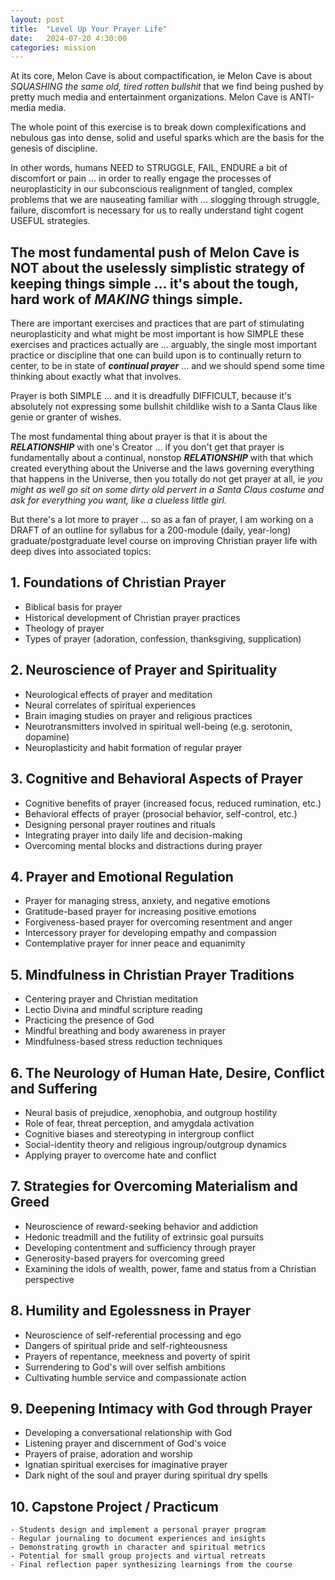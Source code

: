 ```yaml
---
layout: post
title:  "Level Up Your Prayer Life"
date:   2024-07-20 4:30:00
categories: mission
---
```


At its core, Melon Cave is about compactification, ie Melon Cave is about *SQUASHING the same old, tired rotten bullshit* that we find being pushed by pretty much media and entertainment organizations. Melon Cave is ANTI-media media.

The whole point of this exercise is to break down complexifications and nebulous gas into dense, solid and useful sparks which are the basis for the genesis of discipline.

In other words, humans NEED to STRUGGLE, FAIL, ENDURE a bit of discomfort or pain ... in order to really engage the processes of neuroplasticity in our subconscious realignment of tangled, complex problems that we are nauseating familiar with ... slogging through struggle, failure, discomfort is necessary for us to really understand tight cogent USEFUL strategies.

## The most fundamental push of Melon Cave is NOT about the uselessly simplistic strategy of keeping things simple ... it's about the tough, hard work of ***MAKING*** things simple.

There are important exercises and practices that are part of stimulating neuroplasticity and what might be most important is how SIMPLE these exercises and practices actually are ... arguably, the single most important practice or discipline that one can build upon is to continually return to center, to be in state of ***continual prayer*** ... and we should spend some time thinking about exactly what that involves.

Prayer is both SIMPLE ... and it is dreadfully DIFFICULT, because it's absolutely not expressing some bullshit childlike wish to a Santa Claus like genie or granter of wishes.

The most fundamental thing about prayer is that it is about the ***RELATIONSHIP*** with one's Creator ... if you don't get that prayer is fundamentally about a continual, nonstop ***RELATIONSHIP*** with that which created everything about the Universe and the laws governing everything that happens in the Universe, then you totally do not get prayer at all, ie *you might as well go sit on some dirty old pervert in a Santa Claus costume and ask for everything you want, like a clueless little girl.* 

But there's a lot more to prayer ... so as a fan of prayer, I am working on a DRAFT of an outline for syllabus for a 200-module (daily, year-long) graduate/postgraduate level course on improving Christian prayer life with deep dives into associated topics:

## 1. Foundations of Christian Prayer

   - Biblical basis for prayer
   - Historical development of Christian prayer practices
   - Theology of prayer
   - Types of prayer (adoration, confession, thanksgiving, supplication)

## 2. Neuroscience of Prayer and Spirituality  

   - Neurological effects of prayer and meditation
   - Neural correlates of spiritual experiences
   - Brain imaging studies on prayer and religious practices
   - Neurotransmitters involved in spiritual well-being (e.g. serotonin, dopamine)
   - Neuroplasticity and habit formation of regular prayer

## 3. Cognitive and Behavioral Aspects of Prayer

   - Cognitive benefits of prayer (increased focus, reduced rumination, etc.)
   - Behavioral effects of prayer (prosocial behavior, self-control, etc.)
   - Designing personal prayer routines and rituals
   - Integrating prayer into daily life and decision-making
   - Overcoming mental blocks and distractions during prayer

## 4. Prayer and Emotional Regulation

   - Prayer for managing stress, anxiety, and negative emotions  
   - Gratitude-based prayer for increasing positive emotions
   - Forgiveness-based prayer for overcoming resentment and anger
   - Intercessory prayer for developing empathy and compassion
   - Contemplative prayer for inner peace and equanimity

## 5. Mindfulness in Christian Prayer Traditions

   - Centering prayer and Christian meditation 
   - Lectio Divina and mindful scripture reading
   - Practicing the presence of God
   - Mindful breathing and body awareness in prayer
   - Mindfulness-based stress reduction techniques

## 6. The Neurology of Human Hate, Desire, Conflict and Suffering

   - Neural basis of prejudice, xenophobia, and outgroup hostility
   - Role of fear, threat perception, and amygdala activation
   - Cognitive biases and stereotyping in intergroup conflict
   - Social-identity theory and religious ingroup/outgroup dynamics
   - Applying prayer to overcome hate and conflict

## 7. Strategies for Overcoming Materialism and Greed

   - Neuroscience of reward-seeking behavior and addiction
   - Hedonic treadmill and the futility of extrinsic goal pursuits
   - Developing contentment and sufficiency through prayer  
   - Generosity-based prayers for overcoming greed
   - Examining the idols of wealth, power, fame and status from a Christian perspective

## 8. Humility and Egolessness in Prayer

   - Neuroscience of self-referential processing and ego
   - Dangers of spiritual pride and self-righteousness 
   - Prayers of repentance, meekness and poverty of spirit
   - Surrendering to God's will over selfish ambitions
   - Cultivating humble service and compassionate action

## 9. Deepening Intimacy with God through Prayer

   - Developing a conversational relationship with God
   - Listening prayer and discernment of God's voice
   - Prayers of praise, adoration and worship 
   - Ignatian spiritual exercises for imaginative prayer
   - Dark night of the soul and prayer during spiritual dry spells

## 10. Capstone Project / Practicum

    - Students design and implement a personal prayer program 
    - Regular journaling to document experiences and insights
    - Demonstrating growth in character and spiritual metrics  
    - Potential for small group projects and virtual retreats
    - Final reflection paper synthesizing learnings from the course